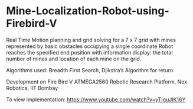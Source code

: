 # Mine-Localization-Robot-using-Firebird-V

Real Time Motion planning and grid solving for a 7 x 7 grid with mines represented by basic obstacles occupying a single coordinate
Robot reaches the specified end position with information display: the total number of mines and location of each mine on the grid.

Algorithms used: Breadth First Search, Djikstra’s Algorithm for return

Development on Fire Bird V ATMEGA2560 Robotic Research Platform, Nex Robotics, IIT Bombay

To view implementation: https://www.youtube.com/watch?v=yTIguJIK16Y

